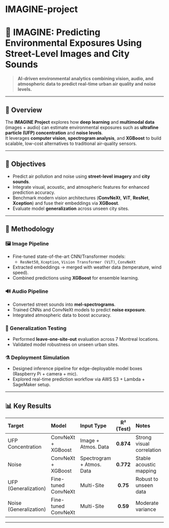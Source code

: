 # IMAGINE-project

# 🌆 IMAGINE: Predicting Environmental Exposures Using Street-Level Images and City Sounds

> **AI-driven environmental analytics combining vision, audio, and atmospheric data to predict real-time urban air quality and noise levels.**

---

## 📘 Overview
The **IMAGINE Project** explores how **deep learning** and **multimodal data** (images + audio) can estimate environmental exposures such as **ultrafine particle (UFP) concentration** and **noise levels**.  
It leverages **computer vision**, **spectrogram analysis**, and **XGBoost** to build scalable, low-cost alternatives to traditional air-quality sensors.

---

## 🎯 Objectives
- Predict air pollution and noise using **street-level imagery** and **city sounds**.  
- Integrate visual, acoustic, and atmospheric features for enhanced prediction accuracy.  
- Benchmark modern vision architectures (**ConvNeXt**, **ViT**, **ResNet**, **Xception**) and fuse their embeddings via **XGBoost**.  
- Evaluate model **generalization** across unseen city sites.

---

## 🧠 Methodology

### 🖼️ Image Pipeline
- Fine-tuned state-of-the-art CNN/Transformer models:
  - `ResNet50`, `Xception`, `Vision Transformer (ViT)`, `ConvNeXt`
- Extracted embeddings → merged with weather data (temperature, wind speed).  
- Combined predictions using **XGBoost** for ensemble learning.

### 🔊 Audio Pipeline
- Converted street sounds into **mel-spectrograms**.  
- Trained CNNs and ConvNeXt models to predict **noise exposure**.  
- Integrated atmospheric data to boost accuracy.

### 🧩 Generalization Testing
- Performed **leave-one-site-out** evaluation across 7 Montreal locations.  
- Validated model robustness on unseen urban sites.

### ⚗️ Deployment Simulation
- Designed inference pipeline for edge-deployable model boxes (Raspberry Pi + camera + mic).  
- Explored real-time prediction workflow via AWS S3 + Lambda + SageMaker setup.

---

## 📊 Key Results

| Target | Model | Input Type | R² (Test) | Notes |
|:-------|:------|:------------|:-----------:|:------|
| UFP Concentration | ConvNeXt + XGBoost | Image + Atmos. Data | **0.874** | Strong visual correlation |
| Noise | ConvNeXt + XGBoost | Spectrogram + Atmos. Data | **0.772** | Stable acoustic mapping |
| UFP (Generalization) | Fine-tuned ConvNeXt | Multi-Site | **0.75** | Robust to unseen data |
| Noise (Generalization) | Fine-tuned ConvNeXt | Multi-Site | **0.59** | Moderate variance |

---
